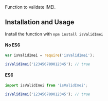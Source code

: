 Function to validate IMEI.

## Installation and Usage

Install the function with `npm install isValidImei`

#### No ES6

```javascript
var isValidImei = require('isValidImei');

isValidImei('123456789012345'); // true
```

#### ES6

```javascript
import isValidImei from 'isValidImei';

isValidImei('123456789012345'); // true
```
